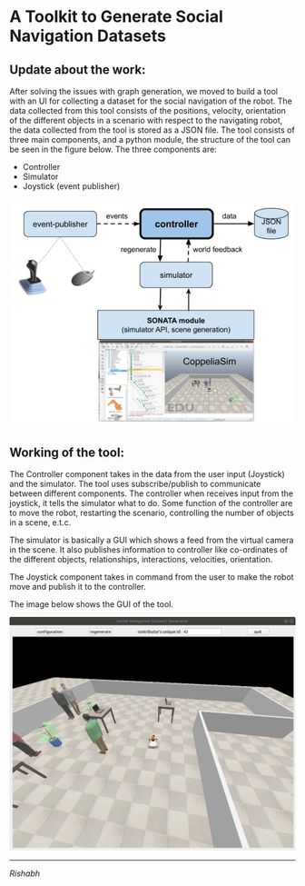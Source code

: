 # A Toolkit to Generate Social Navigation Datasets

## Update about the work:
After solving the issues with graph generation, we moved to build a tool with an UI for collecting a dataset for the social navigation of the robot. The data collected from this tool consists of the positions, velocity, orientation of the different objects in a scenario with respect to the navigating robot, the data collected from the tool is stored as a JSON file. The tool consists of three main components, and a python module, the structure of the tool can be seen in the figure below. The three components are:
* Controller
* Simulator
* Joystick (event publisher)

![Structure of the tool](images/general_structure.png)



## Working of the tool:
The Controller component takes in the data from the user input (Joystick) and the simulator. The tool uses subscribe/publish to communicate between different components. The controller when receives input from the joystick, it tells the simulator what to do. Some function of the controller are to move the robot, restarting the scenario, controlling the number of objects in a scene, e.t.c.

The simulator is basically a GUI which shows a feed from the virtual camera in the scene. It also publishes information to controller like co-ordinates of the different objects, relationships, interactions, velocities, orientation.

The Joystick component takes in command from the user to make the robot move and publish it to the controller.

The image below shows the GUI of the tool.

![GUI](images/screenshot.png)
* * *

*Rishabh*


